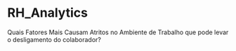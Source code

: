 # RH_Analytics
Quais Fatores Mais Causam Atritos no Ambiente de Trabalho que pode levar o desligamento do colaborador?
